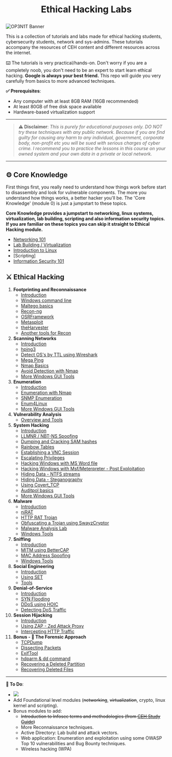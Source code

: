 # <p align="center">Ethical Hacking Labs
</p>

![OP3N1T Banner](https://i.ibb.co/tYvrgzF/github-banner-op3n1t.png)

This is a collection of tutorials and labs made for  ethical hacking students, cybersecurity students, network and sys-admins. These tutorials accompany the resources of CEH content and different resources across the internet.

⌨️ The tutorials is very practical/hands-on. Don't worry if you are a completely noob, you don't need to be an expert to start learn ethical hacking. **Google is always your best friend.** This repo will guide you very carefully from basics to more advanced techniques.

**✅ Prerequisites**:
* Any computer with at least 8GB RAM (16GB recommended)
* At least 80GB of free disk space available
* Hardware-based virtualization support

* * *

> **⚠️ Disclaimer**:
*This is purely for educational purposes only. DO NOT try these techniques with any public network. Because if you are find guilty for causing any harm to any individual, government, corporate body, non-profit etc you will be sued with serious charges of cyber crime. I recommend you to practice the lessons in this course on your owned system and your own data in a private or local network.*

* * * 

## ⚙️ Core Knowledge
First things first, you really need to understand how things work before start to disassembly and look for vulnerable components. The more you understand how things works, a better hacker you'll be. The 'Core Knowledge' (module 0) is just a jumpstart to these topics.

**Core Knowledge provides a jumpstart to networking, linux systems, virtualization, lab building, scripting and also information security topics. If you are familiar on these topics you can skip it straight to Ethical Hacking module.**

* [Networking 101](https://github.com/OP3N1T-SECURITY/Ethical-Hacking/blob/master/0-Core-Knowledge/0-Networking-101.md)
* [Lab Building / Virtualization](https://github.com/OP3N1T-SECURITY/Ethical-Hacking/blob/master/0-Core-Knowledge/1-Lab-Building.md)
* [Introduction to Linux](https://github.com/OP3N1T-SECURITY/Ethical-Hacking/blob/master/0-Core-Knowledge/2-Intro-to-Linux.md)
* [Scripting]
* [Information Security 101](https://github.com/OP3N1T-SECURITY/Ethical-Hacking/blob/master/0-Core-Knowledge/4-Infosec-101.md)

## ⚔️ Ethical Hacking
1. **Footprinting and Reconnaissance**
    * [Introduction](https://github.com/OP3N1T-SECURITY/Ethical-Hacking/blob/master/1-Footprinting-and-Reconnaissance/0-What-is-Footprinting.md)
    * [Windows command line](https://github.com/OP3N1T-SECURITY/Ethical-Hacking/blob/master/1-Footprinting-and-Reconnaissance/1-Windows-CommandLine.md)
    * [Maltego basics](https://github.com/OP3N1T-SECURITY/Ethical-Hacking/blob/master/1-Footprinting-and-Reconnaissance/2-Maltego-Basics.md)
    * [Recon-ng](https://github.com/OP3N1T-SECURITY/Ethical-Hacking/blob/master/1-Footprinting-and-Reconnaissance/3-Recon-ng.md)
    * [OSRFramework](https://github.com/OP3N1T-SECURITY/Ethical-Hacking/blob/master/1-Footprinting-and-Reconnaissance/4-OSRFramework.md)
    * [Metasploit](https://github.com/OP3N1T-SECURITY/Ethical-Hacking/blob/master/1-Footprinting-and-Reconnaissance/5-Metasploit-Basics.md)
    * [theHarvester](https://github.com/OP3N1T-SECURITY/Ethical-Hacking/blob/master/1-Footprinting-and-Reconnaissance/6-theHarvester.md)
    * [Another tools for Recon](https://github.com/OP3N1T-SECURITY/Ethical-Hacking/blob/master/1-Footprinting-and-Reconnaissance/7-Other-Tools.md)
2. **Scanning Networks**
    * [Introduction](https://github.com/OP3N1T-SECURITY/Ethical-Hacking/blob/master/2-Scanning-Networks/0-Scanning-a-Target-Network.md)
    * [hping3](https://github.com/OP3N1T-SECURITY/Ethical-Hacking/blob/master/2-Scanning-Networks/1-hping3.md)
    * [Detect OS's by TTL using Wireshark](https://github.com/OP3N1T-SECURITY/Ethical-Hacking/blob/master/2-Scanning-Networks/2-TTL.md)
    * [Mega Ping](https://github.com/OP3N1T-SECURITY/Ethical-Hacking/blob/master/2-Scanning-Networks/3-MegaPing.md)
    * [Nmap Basics](https://github.com/OP3N1T-SECURITY/Ethical-Hacking/blob/master/2-Scanning-Networks/4-Nmap.md)
    * [Avoid Detection with Nmap](https://github.com/OP3N1T-SECURITY/Ethical-Hacking/blob/master/2-Scanning-Networks/5-NmapDecoyIP.md)
    * [More Windows GUI Tools](https://github.com/OP3N1T-SECURITY/Ethical-Hacking/blob/master/2-Scanning-Networks/6-WindowsTools.md)
3. **Enumeration**
    * [Introduction](https://github.com/OP3N1T-SECURITY/Ethical-Hacking/blob/master/3-Enumeration/0-Introduction.md)
    * [Enumeration with Nmap](https://github.com/OP3N1T-SECURITY/Ethical-Hacking/blob/master/3-Enumeration/1-Enumerating-with-Nmap.md)
    * [SNMP Enumeration](https://github.com/OP3N1T-SECURITY/Ethical-Hacking/blob/master/3-Enumeration/2-SNMP-Enumeration.md)
    * [Enum4Linux](https://github.com/OP3N1T-SECURITY/Ethical-Hacking/blob/master/3-Enumeration/3-Enum4linux-Win-and-Samba-Enumeration.md)
    * [More Windows GUI Tools](https://github.com/OP3N1T-SECURITY/Ethical-Hacking/blob/master/3-Enumeration/4-Windows-EnumerationTools.md)
4. **Vulnerability Analysis**
    * [Overview and Tools](https://github.com/OP3N1T-SECURITY/Ethical-Hacking/blob/master/4-Vulnerability-Analysis/Overview-and-Tools.md) 
5. **System Hacking**
    * [Introduction](https://github.com/OP3N1T-SECURITY/Ethical-Hacking/blob/master/5-System-Hacking/0-Introduction.md)
    * [LLMNR / NBT-NS Spoofing](https://github.com/OP3N1T-SECURITY/Ethical-Hacking/blob/master/5-System-Hacking/1-LLMNR-NBT-NS.md)
    * [Dumping and Cracking SAM hashes](https://github.com/OP3N1T-SECURITY/Ethical-Hacking/blob/master/5-System-Hacking/2-SAM-Hashes.md)
    * [Rainbow Tables](https://github.com/OP3N1T-SECURITY/Ethical-Hacking/blob/master/5-System-Hacking/3-Rainbow-tables.md)
    * [Establishing a VNC Session](https://github.com/OP3N1T-SECURITY/Ethical-Hacking/blob/master/5-System-Hacking/4-VNC-Session.md)
    * [Escalating Privileges](https://github.com/OP3N1T-SECURITY/Ethical-Hacking/blob/master/5-System-Hacking/5-Escalating-Privileges.md)
    * [Hacking Windows with MS Word file](https://github.com/OP3N1T-SECURITY/Ethical-Hacking/blob/master/5-System-Hacking/6-Hacking-Windows-with-Doc-file.md)
    * [Hacking Windows with Msf/Meterpreter - Post Exploitation](https://github.com/OP3N1T-SECURITY/Ethical-Hacking/blob/master/5-System-Hacking/7-Hacking-Windows-with-Metasploit-PostExploitation.md)
    * [Hiding Data - NTFS streams](https://github.com/OP3N1T-SECURITY/Ethical-Hacking/blob/master/5-System-Hacking/8-NTFS-Streams.md)
    * [Hiding Data - Steganography](https://github.com/OP3N1T-SECURITY/Ethical-Hacking/blob/master/5-System-Hacking/9-Steganography.md)
    * [Using Covert_TCP](https://github.com/OP3N1T-SECURITY/Ethical-Hacking/blob/master/5-System-Hacking/10-Covert_TCP.md)
    * [Auditpol basics](https://github.com/OP3N1T-SECURITY/Ethical-Hacking/blob/master/5-System-Hacking/11-Auditpol.md)
    * [More Windows GUI Tools](https://github.com/OP3N1T-SECURITY/Ethical-Hacking/blob/master/5-System-Hacking/12-WindowsTools.md)
6. **Malware** 
    * [Introduction](https://github.com/OP3N1T-SECURITY/Ethical-Hacking/blob/master/6-Malware/0-Introduction.md)
    * [njRAT](https://github.com/OP3N1T-SECURITY/Ethical-Hacking/blob/master/6-Malware/1-Using-njRAT.md)
    * [HTTP RAT Trojan](https://github.com/OP3N1T-SECURITY/Ethical-Hacking/blob/master/6-Malware/2-HTTP-Trojan.md)
    * [Obfuscating a Trojan using SwayzCryptor](https://github.com/OP3N1T-SECURITY/Ethical-Hacking/blob/master/6-Malware/3-Obfuscating-Trojan-SwayzCryptor.md)
    * [Malware Analysis Lab](https://github.com/OP3N1T-SECURITY/Ethical-Hacking/blob/master/6-Malware/4-Malware-Analysis-Lab.md)
    * [Windows Tools](https://github.com/OP3N1T-SECURITY/Ethical-Hacking/blob/master/6-Malware/5-Windows-Tools.md)
7. **Sniffing**
    * [Introduction](https://github.com/OP3N1T-SECURITY/Ethical-Hacking/blob/master/7-Sniffing/0-Introduction.md)
    * [MITM using BetterCAP](https://github.com/OP3N1T-SECURITY/Ethical-Hacking/blob/master/7-Sniffing/1-MITM-with-Bettercap.md)
    * [MAC Address Spoofing](https://github.com/OP3N1T-SECURITY/Ethical-Hacking/blob/master/7-Sniffing/2-Spoofing-MAC-address.md)
    * [Windows Tools](https://github.com/OP3N1T-SECURITY/Ethical-Hacking/blob/master/7-Sniffing/x-Windows-Tools.md)
8. **Social Engineering**
    * [Introduction](https://github.com/OP3N1T-SECURITY/Ethical-Hacking/blob/master/8-Social-Engineering/0-Introduction.md)
    * [Using SET](https://github.com/OP3N1T-SECURITY/Ethical-Hacking/blob/master/8-Social-Engineering/1-Using-SET.md)
    * [Tools](https://github.com/OP3N1T-SECURITY/Ethical-Hacking/blob/master/8-Social-Engineering/X-Tools.md)
9. **Denial-of-Service**
    * [Introduction](https://github.com/OP3N1T-SECURITY/Ethical-Hacking/blob/master/9-Denial-of-Service/0-Introduction.md)
    * [SYN Flooding](https://github.com/OP3N1T-SECURITY/Ethical-Hacking/blob/master/9-Denial-of-Service/1-SYN-Flooding.md)
    * [DDoS using HOIC](https://github.com/OP3N1T-SECURITY/Ethical-Hacking/blob/master/9-Denial-of-Service/2-DDoS-using-HOIC.md)
    * [Detecting DoS Traffic](https://github.com/OP3N1T-SECURITY/Ethical-Hacking/blob/master/9-Denial-of-Service/3-Detecting-DoS-Traffic.md)
10. **Session Hijacking**
    * [Introduction](https://github.com/OP3N1T-SECURITY/Ethical-Hacking/blob/master/10-Session-Hijacking/0-Introduction.md)
    * [Using ZAP - Zed Attack Proxy](https://github.com/OP3N1T-SECURITY/Ethical-Hacking/blob/master/10-Session-Hijacking/1-Using-ZAP.md)
    * [Intercepting HTTP Traffic](https://github.com/OP3N1T-SECURITY/Ethical-Hacking/blob/master/10-Session-Hijacking/2-Intercepting-HTTP-Traffic.md)
11. **Bonus - 🔬 The Forensic Approach**
    * [TCPDump](https://github.com/OP3N1T-SECURITY/Ethical-Hacking/blob/master/11-Bonus/TCPDump-Tutorial.md)
    * [Dissecting Packets](https://github.com/OP3N1T-SECURITY/Ethical-Hacking/blob/master/11-Bonus/Dissecting-packets.md)
    * [ExifTool](https://github.com/OP3N1T-SECURITY/Ethical-Hacking/blob/master/11-Bonus/ExifTool-Tutorial.md)
    * [hdparm & dd command](https://github.com/OP3N1T-SECURITY/Ethical-Hacking/blob/master/11-Bonus/Using-hdparm-and-dd-command.md)
    * [Recovering a Deleted Partition](https://github.com/OP3N1T-SECURITY/Ethical-Hacking/blob/master/11-Bonus/Recovering-Deleted-Partition.md)
    * [Recovering Deleted Files](https://github.com/OP3N1T-SECURITY/Ethical-Hacking/blob/master/11-Bonus/Recovering-Deleted-Files.md)

* * * 

**💭 To Do**:
- ![](https://img.shields.io/badge/status-in%20progress-orange)
- Add Foundational level modules (~~networking~~, ~~virtualization~~, crypto, linux kernel and scripting).
- Bonus modules to add:
    - ~~Introduction to Infosec terms and methodologies (from [CEH Study Guide](https://github.com/Samsar4/CEH-v10-Study-Guide))~~
    - More Reconnaissance techniques.
    - Active Directory: Lab build and attack vectors.
    - Web application: Enumeration and exploitation using some OWASP Top 10 vulnerabilities and Bug Bounty techniques.
    - Wireless hacking (WPA)

